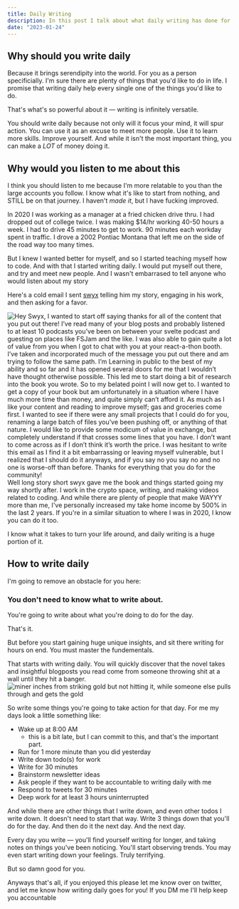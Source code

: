```yaml
---
title: Daily Writing 
description: In this post I talk about what daily writing has done for me, and how others can start
date: "2023-01-24"
---
```

## Why should you write daily
Because it brings serendipity into the world. For you as a person specificially.
I'm sure there are plenty of things that you'd like to do in life.
I promise that writing daily help every single one of the things you'd like to do.

That's what's so powerful about it — writing is infinitely versatile.

You should write daily because not only will it focus your mind, it will spur action.
You can use it as an excuse to meet more people.
Use it to learn more skills.
Improve yourself.
And while it isn't the most important thing, you can make a *LOT* of money doing it.

## Why would you listen to me about this 
I think you should listen to me because I'm more relatable to you than the large accounts you follow.
I know what it's like to start from nothing, and STILL be on that journey.
I haven't *made it*, but I have fucking improved.

In 2020 I was working as a manager at a fried chicken drive thru. I had dropped out of college twice.
I was making $14/hr working 40-50 hours a week. I had to drive 45 minutes to get to work. 90 minutes each workday spent in traffic.
I drove a 2002 Pontiac Montana that left me on the side of the road way too many times.

But I knew I wanted better for myself, and so I started teaching myself how to code.
And with that I started writing daily.
I would put myself out there, and try and meet new people.
And I wasn't embarrased to tell anyone who would listen about my story

Here's a cold email I sent [swyx](https://swyx.io) telling him my story, engaging in his work, and then asking for a favor.

![Hey Swyx, I wanted to start off saying thanks for all of the content that you put out there! I’ve read many of your blog posts and probably listened to at least 10 podcasts you’ve been on between your svelte podcast and guesting on places like FSJam and the like. I was also able to gain quite a lot of value from you when I got to chat with you at your react-a-thon booth. I’ve taken and incorporated much of the message you put out there and am trying to follow the same path. I’m Learning in public to the best of my ability and so far and it has opened several doors for me that I wouldn’t have thought otherwise possible. This led me to start doing a bit of research into the book you wrote. So to my belated point I will now get to. I wanted to get a copy of your book but am unfortunately in a situation where I have much more time than money, and quite simply can’t afford it. As much as I like your content and reading to improve myself; gas and groceries come first. I wanted to see if there were any small projects that I could do for you, renaming a large batch of files you’ve been pushing off, or anything of that nature. I would like to provide some modicum of value in exchange, but completely understand if that crosses some lines that you have. I don’t want to come across as if I don’t think it’s worth the price. I was hesitant to write this email as I find it a bit embarrassing or leaving myself vulnerable, but I realized that I should do it anyways, and if you say no you say no and no one is worse-off than before. Thanks for everything that you do for the community!](https://dev-to-uploads.s3.amazonaws.com/uploads/articles/45e23hk5jek6wf8jax2r.png)
Well long story short swyx gave me the book and things started going my way shortly after. I work in the crypto space, writing, and making videos related to coding.
And while there are plenty of people that make WAYYY more than me, I've personally increased my take home income by 500% in the last 2 years.
If you're in a similar situation to where I was in 2020, I know you can do it too.

I know what it takes to turn your life around, and daily writing is a huge portion of it.

## How to write daily
I'm going to remove an obstacle for you here: 
### __You don't need to know what to write about.__

You're going to write about what you're doing to do for the day.

That's it.

But before you start gaining huge unique insights, and sit there writing for hours on end. You must master the fundementals.

That starts with writing daily.
You will quickly discover that the novel takes and insightful blogposts you read come from someone throwing shit at a wall until they hit a banger.
![miner inches from striking gold but not hitting it, while someone else pulls through and gets the gold](https://dev-to-uploads.s3.amazonaws.com/uploads/articles/k1pwf86pw687uv42uyc2.png)

So write some things you're going to take action for that day.
For me my days look a little something like:
* Wake up at 8:00 AM 
    * this is a bit late, but I can commit to this, and that's the important part.
* Run for 1 more minute than you did yesterday
* Write down todo(s) for work
* Write for 30 minutes
* Brainstorm newsletter ideas
* Ask people if they want to be accountable to writing daily with me
* Respond to tweets for 30 minutes
* Deep work for at least 3 hours uninterrupted

And while there are other things that I write down, and even other todos I write down. It doesn't need to start that way.
Write 3 things down that you'll do for the day. And then do it the next day. And the next day.

Every day you write — you'll find yourself writing for longer, and taking notes on things you've been noticing.
You'll start observing trends.
You may even start writing down your feelings.
Truly terrifying.

But so damn good for you.

Anyways that's all, if you enjoyed this please let me know over on twitter, and let me know how writing daily goes for you! If you DM me I'll help keep you accountable
